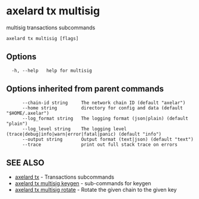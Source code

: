 # axelard tx multisig

multisig transactions subcommands

```
axelard tx multisig [flags]
```

## Options

```
  -h, --help   help for multisig
```

## Options inherited from parent commands

```
      --chain-id string     The network chain ID (default "axelar")
      --home string         directory for config and data (default "$HOME/.axelar")
      --log_format string   The logging format (json|plain) (default "plain")
      --log_level string    The logging level (trace|debug|info|warn|error|fatal|panic) (default "info")
      --output string       Output format (text|json) (default "text")
      --trace               print out full stack trace on errors
```

## SEE ALSO

- [axelard tx](/cli-docs/v0_27_0/axelard_tx) - Transactions subcommands
- [axelard tx multisig keygen](/cli-docs/v0_27_0/axelard_tx_multisig_keygen) - sub-commands for keygen
- [axelard tx multisig rotate](/cli-docs/v0_27_0/axelard_tx_multisig_rotate) - Rotate the given chain to the given key
